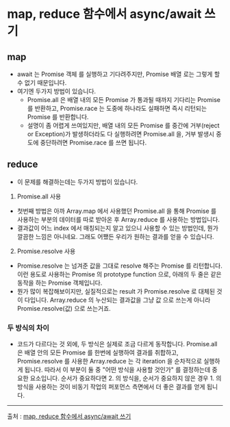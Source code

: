 # map, reduce 함수에서 async/await 쓰기

## map

- await 는 Promise 객체 를 실행하고 기다려주지만, Promise 배열 로는 그렇게 할 수 없기 때문입니다.
- 여기엔 두가지 방법이 있습니다.
  - Promise.all 은 배열 내의 모든 Promise 가 통과될 때까지 기다리는 Promise 를 반환하고, Promise.race 는 도중에 하나라도 실패하면 즉시 리턴되는 Promise 를 반환합니다.
  - 설명이 좀 어렵게 쓰여있지만, 배열 내의 모든 Promise 를 중간에 거부(reject or Exception)가 발생하더라도 다 실행하려면 Promise.all 을, 거부 발생시 중도에 중단하려면 Promise.race 를 쓰면 됩니다.

## reduce

- 이 문제를 해결하는데는 두가지 방법이 있습니다.

1. Promise.all 사용
- 첫번째 방법은 아까 Array.map 에서 사용했던 Promise.all 을 통해 Promise 를 사용하는 부분의 데이터를 따로 받아온 후 Array.reduce 를 사용하는 방법입니다.
- 결과값이 어느 index 에서 매칭되는지 알고 있으니 사용할 수 있는 방법인데, 뭔가 깔끔한 느낌은 아니네요. 그래도 어쨌든 우리가 원하는 결과를 얻을 수 있습니다.

2. Promise.resolve 사용
- Promise.resolve 는 넘겨준 값을 그대로 resolve 해주는 Promise 를 리턴합니다. 이런 용도로 사용하는 Promise 의 prototype function 으로, 아래의 두 줄은 같은 동작을 하는 Promise 객체입니다.
- 뭔가 많이 복잡해보이지만, 실질적으로는 result 가 Promise.resolve 로 대체된 것이 다입니다. Array.reduce 의 누산되는 결과값을 그냥 값 으로 쓰는게 아니라 Promise.resolve(값) 으로 쓰는거죠.

### 두 방식의 차이
- 코드가 다르다는 것 외에, 두 방식은 실제로 조금 다르게 동작합니다. Promise.all 은 배열 안의 모든 Promise 를 한번에 실행하여 결과를 취합하고, Promise.resolve 를 사용한 Array.reduce 는 각 iteration 을 순차적으로 실행하게 됩니다. 따라서 이 부분이 둘 중 "어떤 방식을 사용할 것인가" 를 결정하는데 중요한 요소입니다. 순서가 중요하다면 2. 의 방식을, 순서가 중요하지 않은 경우 1. 의 방식을 사용하는 것이 비동기 작업의 퍼포먼스 측면에서 더 좋은 결과를 얻게 됩니다.

---

출처 : [map, reduce 함수에서 async/await 쓰기](https://velog.io/@minsangk/2019-09-06-0209-%EC%9E%91%EC%84%B1%EB%90%A8-eik06xy8mm)